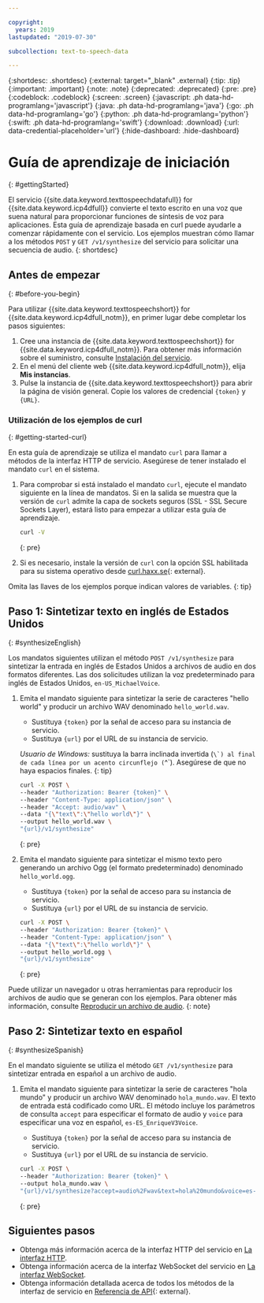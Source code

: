 ```yaml
---

copyright:
  years: 2019
lastupdated: "2019-07-30"

subcollection: text-to-speech-data

---
```


{:shortdesc: .shortdesc}
{:external: target="_blank" .external}
{:tip: .tip}
{:important: .important}
{:note: .note}
{:deprecated: .deprecated}
{:pre: .pre}
{:codeblock: .codeblock}
{:screen: .screen}
{:javascript: .ph data-hd-programlang='javascript'}
{:java: .ph data-hd-programlang='java'}
{:go: .ph data-hd-programlang='go'}
{:python: .ph data-hd-programlang='python'}
{:swift: .ph data-hd-programlang='swift'}
{:download: .download}
{:url: data-credential-placeholder='url'}
{:hide-dashboard: .hide-dashboard}

# Guía de aprendizaje de iniciación
{: #gettingStarted}

El servicio {{site.data.keyword.texttospeechdatafull}} for {{site.data.keyword.icp4dfull}} convierte el texto escrito en una voz que suena natural para proporcionar funciones de síntesis de voz para aplicaciones. Esta guía de aprendizaje basada en curl puede ayudarle a comenzar rápidamente con el servicio. Los ejemplos muestran cómo llamar a los métodos `POST` y `GET /v1/synthesize` del servicio para solicitar una secuencia de audio.
{: shortdesc}

## Antes de empezar
{: #before-you-begin}

Para utilizar {{site.data.keyword.texttospeechshort}} for {{site.data.keyword.icp4dfull_notm}}, en primer lugar debe completar los pasos siguientes:

1.  Cree una instancia de {{site.data.keyword.texttospeechshort}} for {{site.data.keyword.icp4dfull_notm}}. Para obtener más información sobre el suministro, consulte [Instalación del servicio](/docs/services/text-to-speech-data?topic=text-to-speech-data-install).
1.  En el menú del cliente web {{site.data.keyword.icp4dfull_notm}}, elija **Mis instancias**.
1.  Pulse la instancia de {{site.data.keyword.texttospeechshort}} para abrir la página de visión general. Copie los valores de credencial `{token}` y `{URL}`.

### Utilización de los ejemplos de curl
{: #getting-started-curl}

En esta guía de aprendizaje se utiliza el mandato `curl` para llamar a métodos de la interfaz HTTP de servicio. Asegúrese de tener instalado el mandato `curl` en el sistema.

1.  Para comprobar si está instalado el mandato `curl`, ejecute el mandato siguiente en la línea de mandatos. Si en la salida se muestra que la versión de `curl` admite la capa de sockets seguros (SSL - SSL Secure Sockets Layer), estará listo para empezar a utilizar esta guía de aprendizaje.

    ```bash
    curl -V
    ```
    {: pre}

1.  Si es necesario, instale la versión de `curl` con la opción SSL habilitada para su sistema operativo desde [curl.haxx.se](https://curl.haxx.se/){: external}.

Omita las llaves de los ejemplos porque indican valores de variables.
{: tip}

## Paso 1: Sintetizar texto en inglés de Estados Unidos
{: #synthesizeEnglish}

Los mandatos siguientes utilizan el método `POST /v1/synthesize` para sintetizar la entrada en inglés de Estados Unidos a archivos de audio en dos formatos diferentes. Las dos solicitudes utilizan la voz predeterminado para inglés de Estados Unidos, `en-US_MichaelVoice`.

1.  Emita el mandato siguiente para sintetizar la serie de caracteres "hello world" y producir un archivo WAV denominado `hello_world.wav`.
    -   Sustituya `{token}` por la señal de acceso para su instancia de servicio.
    -   Sustituya `{url}` por el URL de su instancia de servicio.

    *Usuario de Windows:* sustituya la barra inclinada invertida (``\`) al final de cada línea por un acento circunflejo (``^`). Asegúrese de que no haya espacios finales.
    {: tip}

    ```bash
    curl -X POST \
    --header "Authorization: Bearer {token}" \
    --header "Content-Type: application/json" \
    --header "Accept: audio/wav" \
    --data "{\"text\":\"hello world\"}" \
    --output hello_world.wav \
    "{url}/v1/synthesize"
    ```
    {: pre}

1.  Emita el mandato siguiente para sintetizar el mismo texto pero generando un archivo Ogg (el formato predeterminado) denominado `hello_world.ogg`.
    -   Sustituya `{token}` por la señal de acceso para su instancia de servicio.
    -   Sustituya `{url}` por el URL de su instancia de servicio.

    ```bash
    curl -X POST \
    --header "Authorization: Bearer {token}" \
    --header "Content-Type: application/json" \
    --data "{\"text\":\"hello world\"}" \
    --output hello_world.ogg \
    "{url}/v1/synthesize"
    ```
    {: pre}

Puede utilizar un navegador u otras herramientas para reproducir los archivos de audio que se generan con los ejemplos. Para obtener más información, consulte [Reproducir un archivo de audio](/docs/services/text-to-speech-data?topic=text-to-speech-data-audioFormats#formatsPlay).
{: note}

## Paso 2: Sintetizar texto en español
{: #synthesizeSpanish}

En el mandato siguiente se utiliza el método `GET /v1/synthesize` para sintetizar entrada en español a un archivo de audio.

1.  Emita el mandato siguiente para sintetizar la serie de caracteres "hola mundo" y producir un archivo WAV denominado `hola_mundo.wav`. El texto de entrada está codificado como URL. El método incluye los parámetros de consulta `accept` para especificar el formato de audio y `voice` para especificar una voz en español, `es-ES_EnriqueV3Voice`.
    -   Sustituya `{token}` por la señal de acceso para su instancia de servicio.
    -   Sustituya `{url}` por el URL de su instancia de servicio.

    ```bash
    curl -X POST \
    --header "Authorization: Bearer {token}" \
    --output hola_mundo.wav \
    "{url}/v1/synthesize?accept=audio%2Fwav&text=hola%20mundo&voice=es-ES_EnriqueV3Voice"
    ```
    {: pre}

## Siguientes pasos

-   Obtenga más información acerca de la interfaz HTTP del servicio en [La interfaz HTTP](/docs/services/text-to-speech-data?topic=text-to-speech-data-usingHTTP).
-   Obtenga información acerca de la interfaz WebSocket del servicio en [La interfaz WebSocket](/docs/services/text-to-speech-data?topic=text-to-speech-data-usingWebSocket).
-   Obtenga información detallada acerca de todos los métodos de la interfaz de servicio en [Referencia de API](https://{DomainName}/apidocs/text-to-speech-data){: external}.
